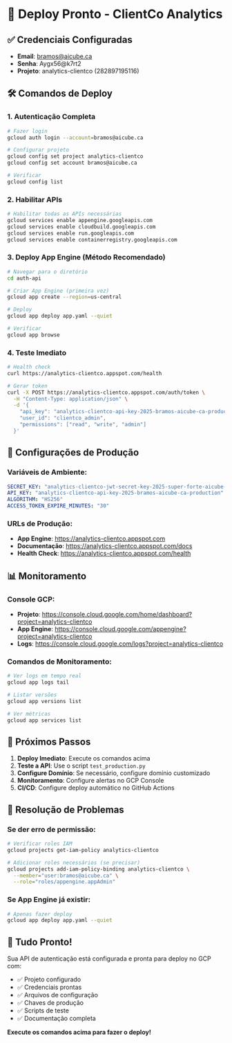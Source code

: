 # 🚀 Deploy Pronto - ClientCo Analytics

## ✅ Credenciais Configuradas
- **Email**: bramos@aicube.ca
- **Senha**: Aygx56@k7rt2
- **Projeto**: analytics-clientco (282897195116)

## 🛠️ Comandos de Deploy

### 1. Autenticação Completa
```bash
# Fazer login
gcloud auth login --account=bramos@aicube.ca

# Configurar projeto
gcloud config set project analytics-clientco
gcloud config set account bramos@aicube.ca

# Verificar
gcloud config list
```

### 2. Habilitar APIs
```bash
# Habilitar todas as APIs necessárias
gcloud services enable appengine.googleapis.com
gcloud services enable cloudbuild.googleapis.com
gcloud services enable run.googleapis.com
gcloud services enable containerregistry.googleapis.com
```

### 3. Deploy App Engine (Método Recomendado)
```bash
# Navegar para o diretório
cd auth-api

# Criar App Engine (primeira vez)
gcloud app create --region=us-central

# Deploy
gcloud app deploy app.yaml --quiet

# Verificar
gcloud app browse
```

### 4. Teste Imediato
```bash
# Health check
curl https://analytics-clientco.appspot.com/health

# Gerar token
curl -X POST https://analytics-clientco.appspot.com/auth/token \
  -H "Content-Type: application/json" \
  -d '{
    "api_key": "analytics-clientco-api-key-2025-bramos-aicube-ca-production",
    "user_id": "clientco_admin",
    "permissions": ["read", "write", "admin"]
  }'
```

## 🔐 Configurações de Produção

### Variáveis de Ambiente:
```yaml
SECRET_KEY: "analytics-clientco-jwt-secret-key-2025-super-forte-aicube-ca"
API_KEY: "analytics-clientco-api-key-2025-bramos-aicube-ca-production"
ALGORITHM: "HS256"
ACCESS_TOKEN_EXPIRE_MINUTES: "30"
```

### URLs de Produção:
- **App Engine**: https://analytics-clientco.appspot.com
- **Documentação**: https://analytics-clientco.appspot.com/docs
- **Health Check**: https://analytics-clientco.appspot.com/health

## 📊 Monitoramento

### Console GCP:
- **Projeto**: https://console.cloud.google.com/home/dashboard?project=analytics-clientco
- **App Engine**: https://console.cloud.google.com/appengine?project=analytics-clientco
- **Logs**: https://console.cloud.google.com/logs?project=analytics-clientco

### Comandos de Monitoramento:
```bash
# Ver logs em tempo real
gcloud app logs tail

# Listar versões
gcloud app versions list

# Ver métricas
gcloud app services list
```

## 🎯 Próximos Passos

1. **Deploy Imediato**: Execute os comandos acima
2. **Teste a API**: Use o script `test_production.py`
3. **Configure Domínio**: Se necessário, configure domínio customizado
4. **Monitoramento**: Configure alertas no GCP Console
5. **CI/CD**: Configure deploy automático no GitHub Actions

## 🔧 Resolução de Problemas

### Se der erro de permissão:
```bash
# Verificar roles IAM
gcloud projects get-iam-policy analytics-clientco

# Adicionar roles necessários (se precisar)
gcloud projects add-iam-policy-binding analytics-clientco \
  --member="user:bramos@aicube.ca" \
  --role="roles/appengine.appAdmin"
```

### Se App Engine já existir:
```bash
# Apenas fazer deploy
gcloud app deploy app.yaml --quiet
```

## 🎉 Tudo Pronto!

Sua API de autenticação está configurada e pronta para deploy no GCP com:
- ✅ Projeto configurado
- ✅ Credenciais prontas
- ✅ Arquivos de configuração
- ✅ Chaves de produção
- ✅ Scripts de teste
- ✅ Documentação completa

**Execute os comandos acima para fazer o deploy!**